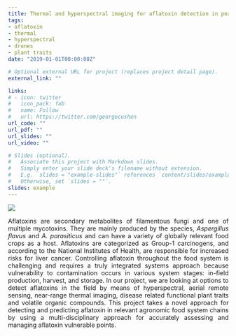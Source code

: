 ```yaml
---
title: Thermal and hyperspectral imaging for aflatoxin detection in peanuts.
tags:
- aflatoxin
- thermal
- hyperspectral
- drones
- plant traits
date: "2019-01-01T00:00:00Z"

# Optional external URL for project (replaces project detail page).
external_link: ""

links:
# - icon: twitter
#   icon_pack: fab
#   name: Follow
#   url: https://twitter.com/georgecushen
url_code: ""
url_pdf: ""
url_slides: ""
url_video: ""

# Slides (optional).
#   Associate this project with Markdown slides.
#   Simply enter your slide deck's filename without extension.
#   E.g. `slides = "example-slides"` references `content/slides/example-slides.md`.
#   Otherwise, set `slides = ""`.
slides: example
---
```


![](/project/at_files/atdylan.JPG)

<div style = "text-align: justify">

Aflatoxins are secondary metabolites of filamentous fungi and one of multiple mycotoxins. They are mainly produced by the species, <i>Aspergillus flavus</i> and <i>A. parasiticus</i> and can have a variety of globally relevant food crops as a host. Aflatoxins are categorized as Group-1 carcinogens, and according to the National Institutes of Health, are responsible for increased risks for liver cancer.
Controlling aflatoxin throughout the food system is challenging and requires a truly integrated systems approach because vulnerability to contamination occurs in various system stages: in-field production, harvest, and storage. In our project, we are looking at options to detect aflatoxins in the field by means of hyperspectral, aerial remote sensing, near-range thermal imaging, disease related functional plant traits and volatile organic compounds.
This project takes a novel approach for detecting and predicting aflatoxin in relevant agronomic food system chains by using a multi-disciplinary approach for accurately assessing and managing aflatoxin vulnerable points.
</div>
